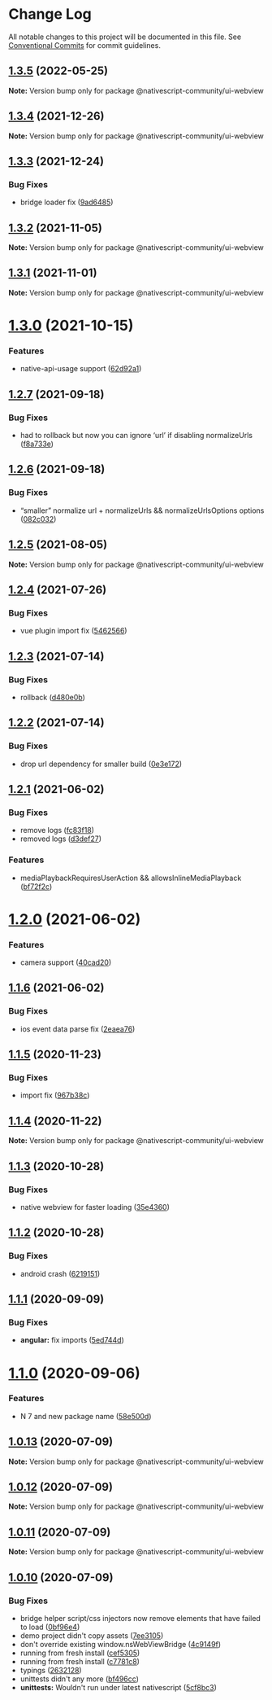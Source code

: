 # Change Log

All notable changes to this project will be documented in this file.
See [Conventional Commits](https://conventionalcommits.org) for commit guidelines.

## [1.3.5](https://github.com/nativescript-community/ui-webview/compare/v1.3.4...v1.3.5) (2022-05-25)

**Note:** Version bump only for package @nativescript-community/ui-webview

## [1.3.4](https://github.com/nativescript-community/ui-webview/compare/v1.3.3...v1.3.4) (2021-12-26)

**Note:** Version bump only for package @nativescript-community/ui-webview

## [1.3.3](https://github.com/nativescript-community/ui-webview/compare/v1.3.2...v1.3.3) (2021-12-24)

### Bug Fixes

* bridge loader fix ([9ad6485](https://github.com/nativescript-community/ui-webview/commit/9ad64852fdade3f1702dfccc342592b6532f5996))

## [1.3.2](https://github.com/nativescript-community/ui-webview/compare/v1.3.1...v1.3.2) (2021-11-05)

**Note:** Version bump only for package @nativescript-community/ui-webview

## [1.3.1](https://github.com/nativescript-community/ui-webview/compare/v1.3.0...v1.3.1) (2021-11-01)

**Note:** Version bump only for package @nativescript-community/ui-webview

# [1.3.0](https://github.com/nativescript-community/ui-webview/compare/v1.2.7...v1.3.0) (2021-10-15)

### Features

* native-api-usage support ([62d92a1](https://github.com/nativescript-community/ui-webview/commit/62d92a1c27499df46227ddc7d3a5a48967a8c4ec))

## [1.2.7](https://github.com/nativescript-community/ui-webview/compare/v1.2.6...v1.2.7) (2021-09-18)

### Bug Fixes

* had to rollback but now you can ignore ‘url’ if disabling normalizeUrls ([f8a733e](https://github.com/nativescript-community/ui-webview/commit/f8a733e7a8ed34ffb235a02902efa425f859b0b7))

## [1.2.6](https://github.com/nativescript-community/ui-webview/compare/v1.2.5...v1.2.6) (2021-09-18)

### Bug Fixes

* “smaller” normalize url + normalizeUrls && normalizeUrlsOptions options ([082c032](https://github.com/nativescript-community/ui-webview/commit/082c032d015d99c670af20c1107fc3b30bdb2bbe))

## [1.2.5](https://github.com/nativescript-community/ui-webview/compare/v1.2.4...v1.2.5) (2021-08-05)

**Note:** Version bump only for package @nativescript-community/ui-webview

## [1.2.4](https://github.com/nativescript-community/ui-webview/compare/v1.2.3...v1.2.4) (2021-07-26)

### Bug Fixes

* vue plugin import fix ([5462566](https://github.com/nativescript-community/ui-webview/commit/546256633d816f9e673bde48dcc555f311962b27))

## [1.2.3](https://github.com/nativescript-community/ui-webview/compare/v1.2.2...v1.2.3) (2021-07-14)

### Bug Fixes

* rollback ([d480e0b](https://github.com/nativescript-community/ui-webview/commit/d480e0b26083dabef140e140b6bc59dc0cdbb386))

## [1.2.2](https://github.com/nativescript-community/ui-webview/compare/v1.2.1...v1.2.2) (2021-07-14)

### Bug Fixes

* drop url dependency for smaller build ([0e3e172](https://github.com/nativescript-community/ui-webview/commit/0e3e172e4622729a3a41742ac533c0139a0e1080))

## [1.2.1](https://github.com/nativescript-community/ui-webview/compare/v1.2.0...v1.2.1) (2021-06-02)

### Bug Fixes

* remove logs ([fc83f18](https://github.com/nativescript-community/ui-webview/commit/fc83f18e486ba72448c52d9083ab0d934c92dde1))
* removed logs ([d3def27](https://github.com/nativescript-community/ui-webview/commit/d3def2701addb95f159ca7ed6d109d57657a6af9))

### Features

* mediaPlaybackRequiresUserAction && allowsInlineMediaPlayback ([bf72f2c](https://github.com/nativescript-community/ui-webview/commit/bf72f2cfc08884450e2b3dc7522da57c095f983b))

# [1.2.0](https://github.com/nativescript-community/ui-webview/compare/v1.1.6...v1.2.0) (2021-06-02)

### Features

* camera support ([40cad20](https://github.com/nativescript-community/ui-webview/commit/40cad20f54beecbdfd2f923d8d3ac558badc049c))

## [1.1.6](https://github.com/nativescript-community/ui-webview/compare/v1.1.5...v1.1.6) (2021-06-02)

### Bug Fixes

* ios event data parse fix ([2eaea76](https://github.com/nativescript-community/ui-webview/commit/2eaea7670f6731fcf1dbfda5f8de0534050c9fd9))

## [1.1.5](https://github.com/nativescript-community/ui-webview/compare/v1.1.4...v1.1.5) (2020-11-23)

### Bug Fixes

* import fix ([967b38c](https://github.com/nativescript-community/ui-webview/commit/967b38c15fbce5f6a742e5204f46f246348cd2d1))

## [1.1.4](https://github.com/nativescript-community/ui-webview/compare/v1.1.3...v1.1.4) (2020-11-22)

**Note:** Version bump only for package @nativescript-community/ui-webview

## [1.1.3](https://github.com/nativescript-community/ui-webview/compare/v1.1.2...v1.1.3) (2020-10-28)

### Bug Fixes

* native webview for faster loading ([35e4360](https://github.com/nativescript-community/ui-webview/commit/35e4360bc86ea2c8aa03191b1fab09048b327b2a))

## [1.1.2](https://github.com/nativescript-community/ui-webview/compare/v1.1.1...v1.1.2) (2020-10-28)

### Bug Fixes

* android crash ([6219151](https://github.com/nativescript-community/ui-webview/commit/621915114cec45a26dca1e179ea514a9f57f3b82))

## [1.1.1](https://github.com/nativescript-community/ui-webview/compare/v1.1.0...v1.1.1) (2020-09-09)

### Bug Fixes

* **angular:** fix imports ([5ed744d](https://github.com/nativescript-community/ui-webview/commit/5ed744dc2225d52bcbe6d9eb197734a282474bca))

# [1.1.0](https://github.com/nativescript-community/ui-webview/compare/v1.0.13...v1.1.0) (2020-09-06)

### Features

* N 7 and new package name ([58e500d](https://github.com/nativescript-community/ui-webview/commit/58e500dee3505eec19dfafaed1322460b83727b0))

## [1.0.13](https://github.com/nativescript-community/ui-webview/compare/v1.0.12...v1.0.13) (2020-07-09)

**Note:** Version bump only for package @nativescript-community/ui-webview

## [1.0.12](https://github.com/nativescript-community/ui-webview/compare/v1.0.11...v1.0.12) (2020-07-09)

**Note:** Version bump only for package @nativescript-community/ui-webview

## [1.0.11](https://github.com/nativescript-community/ui-webview/compare/v1.0.10...v1.0.11) (2020-07-09)

**Note:** Version bump only for package @nativescript-community/ui-webview

## [1.0.10](https://github.com/nativescript-community/ui-webview/compare/v5.2.0...v1.0.10) (2020-07-09)

### Bug Fixes

* bridge helper script/css injectors now remove elements that have failed to load ([0bf96e4](https://github.com/nativescript-community/ui-webview/commit/0bf96e43b2521ab4e43af13342565d6dcafee7d1))
* demo project didn't copy assets ([7ee3105](https://github.com/nativescript-community/ui-webview/commit/7ee31054a90b0596d75eb99dfd0546f40032b1aa))
* don't override existing window.nsWebViewBridge ([4c9149f](https://github.com/nativescript-community/ui-webview/commit/4c9149fb996426fe9c6ee8ae0503cd2fa54069d3))
* running from fresh install ([cef5305](https://github.com/nativescript-community/ui-webview/commit/cef5305634f75128d82c5f1556745a33f6a7d925))
* running from fresh install ([c7781c8](https://github.com/nativescript-community/ui-webview/commit/c7781c80cf94a3da9d912f7dc0004b4d5cfe87d6))
* typings ([2632128](https://github.com/nativescript-community/ui-webview/commit/26321282d6bbb58454fdc704e0e9ed5ddb95c44b))
* unittests didn't any more ([bf496cc](https://github.com/nativescript-community/ui-webview/commit/bf496cc2ab3126dc056605b84de6e2ee45a85952))
* **unittests:** Wouldn't run under latest nativescript ([5cf8bc3](https://github.com/nativescript-community/ui-webview/commit/5cf8bc3a223203a573a978ca557f8af6bdbd65e3))
